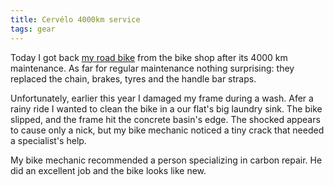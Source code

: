 ```yaml
---
title: Cervélo 4000km service
tags: gear
---
```


Today I got back [my road bike]({filename}2024-03-28-Cervelo-Caledonia-5.md)
from the bike shop after its 4000 km maintenance.  As far for regular
maintenance nothing surprising: they replaced the chain, brakes, tyres and the
handle bar straps.

Unfortunately, earlier this year I damaged my frame during a wash.  Afer a
rainy ride I wanted to clean the bike in a our flat's big laundry sink.  The
bike slipped, and the frame hit the concrete basin's edge.  The shocked appears
to cause only a nick, but my bike mechanic noticed a tiny crack that needed a
specialist's help.

My bike mechanic recommended a person specializing in carbon repair.  He did an
excellent job and the bike looks like new.
